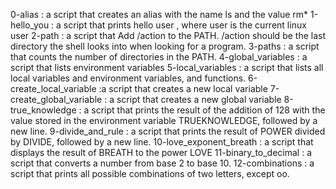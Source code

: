 0-alias : a script that creates an alias with the name ls and the value rm*
1-hello_you : a script that prints hello user , where user is the current linux user
 2-path : a script that Add /action to the PATH. /action should be the last directory the shell looks into when looking for a program.
3-paths :  a script that counts the number of directories in the PATH.
4-global_variables : a script that lists environment variables
5-local_variables : a script that lists all local variables and environment variables, and functions.
6-create_local_variable :a script that creates a new local variable
7-create_global_variable : a script that creates a new global variable
8-true_knowledge : a script that prints the result of the addition of 128 with the value stored in the environment variable TRUEKNOWLEDGE, followed by a new line.
9-divide_and_rule : a script that prints the result of POWER divided by DIVIDE, followed by a new line.
10-love_exponent_breath : a script that displays the result of BREATH to the power LOVE
11-binary_to_decimal : a script that converts a number from base 2 to base 10.
12-combinations :  a script that prints all possible combinations of two letters, except oo.
